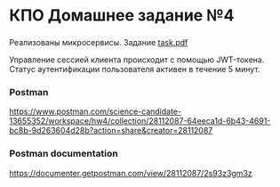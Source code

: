 # КПО Домашнее задание №4
###

Реализованы микросервисы. Задание [task.pdf](task.pdf)

Управление сессией клиента происходит с помощью JWT-токена. Статус аутентификации пользователя активен в течение 5 минут.

### Postman
https://www.postman.com/science-candidate-13655352/workspace/hw4/collection/28112087-64eeca1d-6b43-4691-bc8b-9d263604d28b?action=share&creator=28112087
### Postman documentation
https://documenter.getpostman.com/view/28112087/2s93z3gm3z

